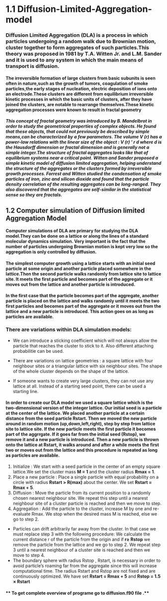 # 1.1 Diffusion-Limited-Aggregation-model
###          Diffusion Limited Aggregation (DLA) is a process in which particles undergoing a random walk due to Brownian motion, cluster together to form aggregates of such particles.This theory was proposed in 1981 by T.A. Witten Jr. and L.M. Sander and it is used to any system in which the main means of transport is diffusion.
####      The irreversible formation of large clusters from basic subunits is seen often in nature,such as the growth of tumors, coagulation of smoke particles,the early stages of nucleation, electric deposition of ions onto an electrode.These clusters are different from equilibrium irreversible kinetic processes in which the basic units of clusters, after they have joined the clusters, are notable to rearrange themselves.These kinetic aggregation processes were known to result in fractal geometry
#####          This concept of fractal geometry was introduced by B. Mandelbrot in order to study the geometrical properties of complex objects. He found that these objects, that could not previously be described by simple means,can be characterized by a few parameters. The volume V (r) has a power-law relations with the linear size of the object : V (r) ' r d where d is the Hausdorff dimension or fractal dimension and is generally not a simple integer.The structure of fractal aggregates looks like that of equilibrium systems near a critical point. Witten and Sander proposed a simple kinetic model of diffusion limited aggregation, helping understand the structure of the aggregates or the clusters formed by irreversible growth processes. Forrest and Witten studied the condensation of smoke particles of iron, zinc and silicon dioxide and found that the particle density correlation of the resulting aggregates can be long-ranged. They also discovered that the aggregates are self-similar in the statistical sense so they are fractals.
## 1.2 Computer simulation of Diffusion limited Aggregation Model 
#### Computer simulations of DLA are primary for studying the DLA model.They can be done on a lattice or along the lines of a standard molecular dynamics simulation. Very important is the fact that the number of particles undergoing Brownian motion is kept very low so the aggregation is only controlled by diffusion.
#### The simplest computer growth using a lattice starts with an initial seed particle at some origin and another particle placed somewhere in the lattice.Then the second particle walks randomly from lattice site to lattice site. It meets the first particle and becomes part of the aggregate or it moves out from the lattice and another particle is introduced. 
#### In the first case that the particle becomes part of the aggregate, another particle is placed on the lattice and walks randomly until it meets the two first particles and becomes part of the aggregate or it moves out from the lattice and a new particle is introduced. This action goes on as long as particles are available.
### There are variations within DLA simulation models:
- We can introduce a sticking coefficient which will not always allow the particle that reaches the cluster to stick to it. Also different attaching probabilitie can be used.

- There are variations on lattice geometries : a square lattice with four neighbour sites or a triangular lattice with six neighbour sites. The shape of the whole cluster depends on the shape of the lattice.
- If someone wants to create very large clusters, they can not use any lattice at all. Instead of a starting seed point, there can be used a starting line.
#### In order to create our DLA model we used a square lattice which is the two-dimensional version of the integer lattice. Our initial seed is a particle at the center of the lattice. We placed another particle at a certain distance from the seed particle Rstart. Then we moved the new particle around in random motion (up,down,left,right), step by step from lattice site to lattice site. If the new particle meets the first particle it becomes part of the aggrrgate. If it goes far from the initial seed (Rstop), we remove it and a new particle is introduced. Then a new particle is thrown onto the lattice at Rstart, it walks around and after a while meets the first two or moves out from the lattice and this procedure is repeated as long as particles are available.


1. Initialize : We start with a seed particle in the center of an empty square lattice.We set the cluster mass **M = 1** and the cluster radius **Rmax = 1**.
2. Place a new particle : Place a single particle with equal probability on a circle with radius **Rstart > R(max)** about the center. We set **Rstart = Rmax + 5**.
3. Diffusion : Move the particle from its current position to a randomly chosen nearest neighbour site. We repeat this step until a nearest neighbour site of a cluster particle is reached and then we move to step.
4. Aggregation : Add the particle to the cluster, increase M by one and re-evaluate Rmax. We stop when the desired mass M is reached, else we go to step 2.
- Particles can drift arbitrarily far away from the cluster. In that case we must replace step 3 with the following procedure: We calculate the current distance r of the particle from the origin and if **r≥ Rstop** we remove the particle from the lattice and we go to step 2. We repeat step 3 until a nearest neighbour of a cluster site is reached and then we move to step 4.
- The boundary sphere with radius Rstop , Rstart, is necessary in order to avoid particle’s roaming far from the aggregate since this will increase computational time. The radius Rstart and Rstop are not fixed and are continuously optimized. We have set **Rstart = Rmax + 5** and **Rstop = 1.5 × Rstart**

#### ** To get complete overview of programe go to diffusion.f90 file .** 
